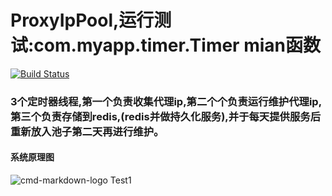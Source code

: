 # ProxyIpPool,运行测试:com.myapp.timer.Timer   mian函数

[![Build Status](https://travis-ci.org/letcheng/ProxyPool.svg?branch=master)](https://travis-ci.org/letcheng/ProxyPool)

### 3个定时器线程,第一个负责收集代理ip,第二个个负责运行维护代理ip,第三个负责存储到redis,(redis并做持久化服务),并于每天提供服务后重新放入池子第二天再进行维护。

#### 系统原理图

![cmd-markdown-logo](http://o9beglkd1.bkt.clouddn.com/proxyippool.png)
Test1

